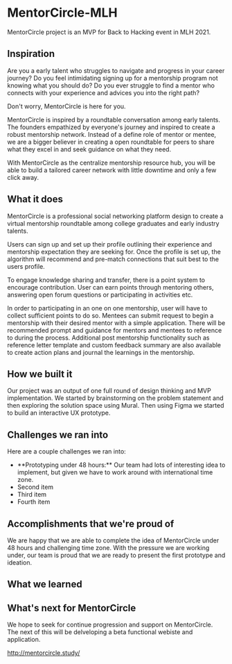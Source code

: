# MentorCircle-MLH
MentorCircle project is an MVP for Back to Hacking event in MLH 2021.

## Inspiration
Are you a early talent who struggles to navigate and progress in your career journey? 
Do you feel intimidating signing up for a mentorship program not knowing what you should do? 
Do you ever struggle to find a mentor who connects with your experience and advices you into the right path? 

Don't worry, MentorCircle is here for you. 

MentorCircle is inspired by a roundtable conversation among early talents. The founders empathized by everyone's journey and inspired to create a robust mentorship network. Instead of a define role of mentor or mentee, we are a bigger believer in creating a open roundtable for peers to share what they excel in and seek guidance on what they need. 

With MentorCircle as the centralize mentorship resource hub, you will be able to build a tailored career network with little downtime and only a few click away.

## What it does

MentorCircle is a professional social networking platform design to create a virtual mentorship roundtable among college graduates and early industry talents. 

Users can sign up and set up their profile outlining their experience and mentorship expectation they are seeking for. Once the profile is set up, the algorithm will recommend and pre-match connections that suit best to the users profile. 

To engage knowledge sharing and transfer, there is a point system to encourage contribution. User can earn points through mentoring others, answering open forum questions or participating in activities etc. 

In order to participating in an one on one mentorship, user will have to collect sufficient points to do so. Mentees can submit request to begin a mentorship with their desired mentor with a simple application. There will be recommended prompt and guidance for mentors and mentees to reference to during the process. Additional post mentorship functionality such as reference letter template and custom feedback summary are also available to create action plans and journal the learnings in the mentorship. 

## How we built it
Our project was an output of one full round of design thinking and MVP implementation. We started by brainstorming on the problem statement and then exploring the solution space using Mural. Then using Figma we started to build an interactive UX prototype. 

## Challenges we ran into
Here are a couple challenges we ran into:

<ul>
  <li> **Prototyping under 48 hours:** Our team had lots of interesting idea to implement, but given we have to work around with international time zone.  </li>
  <li>Second item</li>
  <li>Third item</li>
  <li>Fourth item</li>
</ul>

## Accomplishments that we're proud of
We are happy that we are able to complete the idea of MentorCircle under 48 hours and challenging time zone. With the pressure we are working under, our team is proud that we are ready to present the first prototype and ideation. 

## What we learned



## What's next for MentorCircle
We hope to seek for continue progression and support on MentorCircle. The next of this will be delveloping a beta functional webiste and application. 

http://mentorcircle.study/
